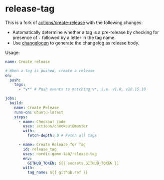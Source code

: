 # release-tag

This is a fork of [actions/create-release](https://github.com/actions/create-release) with the following changes:

- Automatically determine whether a tag is a pre-release by checking for presence of `-` followed by a letter in the tag name.
- Use [changelogen](https://github.com/unjs/changelogen) to generate the changelog as release body.

Usage:

```yaml
name: Create release

# When a tag is pushed, create a release
on:
  push:
    tags:
      - "v*" # Push events to matching v*, i.e. v1.0, v20.15.10

jobs:
  build:
    name: Create Release
    runs-on: ubuntu-latest
    steps:
      - name: Checkout code
        uses: actions/checkout@master
        with:
          fetch-depth: 0 # Fetch all tags

      - name: Create Release for Tag
        id: release_tag
        uses: nordic-game-lab/release-tag
        env:
          GITHUB_TOKEN: ${{ secrets.GITHUB_TOKEN }}
        with:
          tag_name: ${{ github.ref }}
```
